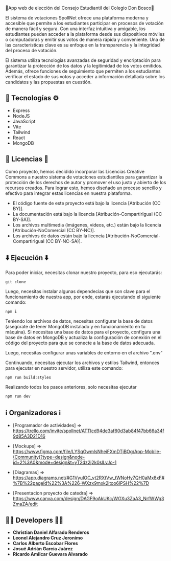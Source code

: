💙App web de elección del Consejo Estudiantil del Colegio Don Bosco💛

El sistema de votaciones SpollNet ofrece una plataforma moderna y accesible que permite a los estudiantes participar en procesos de votación de manera fácil y segura. Con una interfaz intuitiva y amigable, los estudiantes pueden acceder a la plataforma desde sus dispositivos móviles o computadoras y emitir sus votos de manera rápida y conveniente.
Una de las características clave es su enfoque en la transparencia y la integridad del proceso de votación. 

El sistema utiliza tecnologías avanzadas de seguridad y encriptación para garantizar la protección de los datos y la legitimidad de los votos emitidos. Además, ofrece funciones de seguimiento que permiten a los estudiantes verificar el estado de sus votos y acceder a información detallada sobre los candidatos y las propuestas en cuestión.

## 🔧 Tecnologías ⚙️

* Express
* NodeJS
* JavaScript
* Vite
* Tailwind 
* React 
* MongoDB

## 📃 Licencias 📃

Como proyecto, hemos decidido incorporar las Licencias Creative Commons a nuestro sistema de  votaciones estudiantiles para garantizar la protección de los derechos de autor y promover el uso justo y 
abierto de los recursos creados. Para lograr esto, hemos diseñado un proceso sencillo y efectivo para integrar estas licencias en nuestra plataforma.

- El código fuente de este proyecto está bajo la licencia [Atribución (CC BY)].
- La documentación está bajo la licencia [Atribución-CompartirIgual (CC BY-SA)].
- Los archivos multimedia (imágenes, videos, etc.) están bajo la licencia [Atribución-NoComercial (CC BY-NC)].
- Los archivos de datos están bajo la licencia [Atribución-NoComercial-CompartirIgual (CC BY-NC-SA)].


## ⬇️ Ejecución ⬇️

Para poder iniciar, necesitas clonar nuestro proyecto, para eso ejecutarás:

    git clone

Luego, necesitas instalar algunas dependecias que son clave para el funcionamiento de nuestra app, por ende, estarás ejecutando el siguiente comando:

    npm i

Teniendo los archivos de datos, necesitas configurar la base de datos (asegúrate de tener MongoDB instalado y en funcionamiento en tu máquina). Si necesitas una base de datos para el proyecto, configura una base de datos en MongoDB y actualiza la configuración de conexión en el código del proyecto para que se conecte a la base de datos adecuada.

Luego, necesitas configurar unas variables de entorno en el archivo ".env"

Continuando, necesitas ejecutar los archivos y estilos Tailwind, entonces para ejecutar en nuestro servidor, utiliza este comando:

    npm run build:styles

Realizando todos los pasos anteriores, solo necesitas ejecutar

    npm run dev


## ℹ️ Organizadores ℹ️

* [Programador de actividades] =>  https://trello.com/invite/spollnet/ATTIcd94de3af60d3ab84f47bb66a34f9d85A3D21D16
 
* [Mockups] => https://www.figma.com/file/LYSqGwmlsNheiFXmDTjBOg/App-Mobile-(Community)?type=design&node-id=2%3A0&mode=design&t=yT2dz2j2k0slLvJo-1
 
* [Diagramas] => https://app.diagrams.net/#G1VyuIOC_vt2RXtVw_tWNoHy7QH0aMx8xF#%7B%22pageId%22%3A%226-WXzx9mxk2itoo6lPSH%22%7D

* [Presentacion proyecto de catedra] => https://www.canva.com/design/DAGF9oAkUKc/WGXu3ZaA3_NrfWWg3ZmaZA/edit
 
## 🧑‍💻 Developers 🧑‍💻

* **Christian Daniel Alfarado Renderos**
* **Leonel Alejandro Cruz Jeronimo**
* **Carlos Alberto Escobar Flores**
* **Josué Adrián García Juárez**
* **Ricardo Amilcar Guevara Alvarado**
